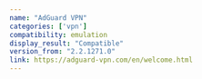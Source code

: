 ```yaml
---
name: "AdGuard VPN"
categories: ['vpn']
compatibility: emulation
display_result: "Compatible"
version_from: "2.2.1271.0"
link: https://adguard-vpn.com/en/welcome.html
---
```



